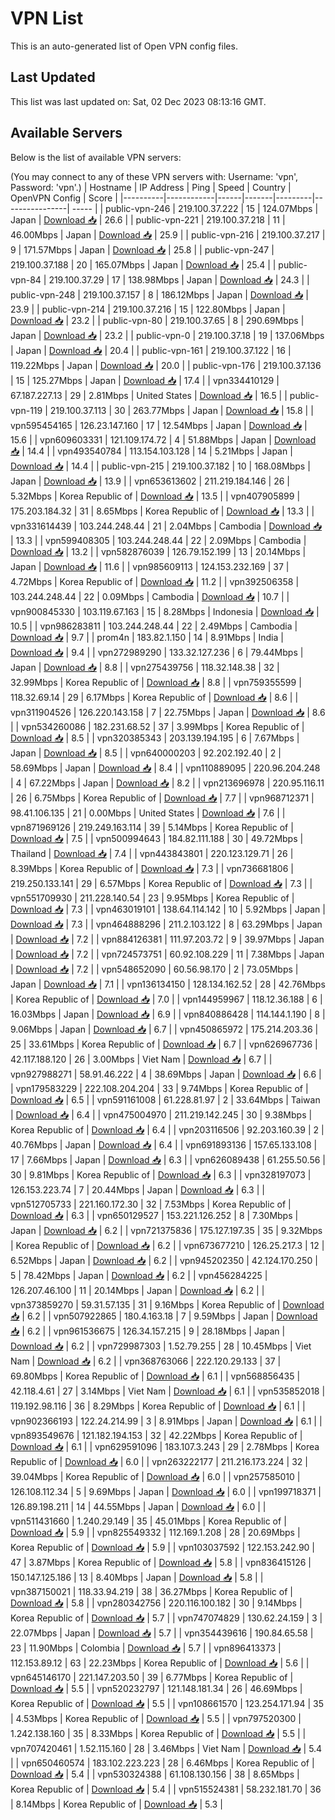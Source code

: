 # VPN List

This is an auto-generated list of Open VPN config files.

## Last Updated

This list was last updated on: Sat, 02 Dec 2023 08:13:16 GMT.

## Available Servers

Below is the list of available VPN servers:

(You may connect to any of these VPN servers with: Username: 'vpn', Password: 'vpn'.)
| Hostname | IP Address | Ping | Speed | Country | OpenVPN Config | Score |
|----------|------------|------|-------|---------|----------------| ----- |
| public-vpn-246 | 219.100.37.222 | 15 | 124.07Mbps | Japan | [Download 📥](./configs/server_0_JP.ovpn) | 26.6 |
| public-vpn-221 | 219.100.37.218 | 11 | 46.00Mbps | Japan | [Download 📥](./configs/server_1_JP.ovpn) | 25.9 |
| public-vpn-216 | 219.100.37.217 | 9 | 171.57Mbps | Japan | [Download 📥](./configs/server_2_JP.ovpn) | 25.8 |
| public-vpn-247 | 219.100.37.188 | 20 | 165.07Mbps | Japan | [Download 📥](./configs/server_3_JP.ovpn) | 25.4 |
| public-vpn-84 | 219.100.37.29 | 17 | 138.98Mbps | Japan | [Download 📥](./configs/server_4_JP.ovpn) | 24.3 |
| public-vpn-248 | 219.100.37.157 | 8 | 186.12Mbps | Japan | [Download 📥](./configs/server_5_JP.ovpn) | 23.9 |
| public-vpn-214 | 219.100.37.216 | 15 | 122.80Mbps | Japan | [Download 📥](./configs/server_6_JP.ovpn) | 23.2 |
| public-vpn-80 | 219.100.37.65 | 8 | 290.69Mbps | Japan | [Download 📥](./configs/server_7_JP.ovpn) | 23.2 |
| public-vpn-0 | 219.100.37.18 | 19 | 137.06Mbps | Japan | [Download 📥](./configs/server_8_JP.ovpn) | 20.4 |
| public-vpn-161 | 219.100.37.122 | 16 | 119.22Mbps | Japan | [Download 📥](./configs/server_9_JP.ovpn) | 20.0 |
| public-vpn-176 | 219.100.37.136 | 15 | 125.27Mbps | Japan | [Download 📥](./configs/server_10_JP.ovpn) | 17.4 |
| vpn334410129 | 67.187.227.13 | 29 | 2.81Mbps | United States | [Download 📥](./configs/server_11_US.ovpn) | 16.5 |
| public-vpn-119 | 219.100.37.113 | 30 | 263.77Mbps | Japan | [Download 📥](./configs/server_12_JP.ovpn) | 15.8 |
| vpn595454165 | 126.23.147.160 | 17 | 12.54Mbps | Japan | [Download 📥](./configs/server_13_JP.ovpn) | 15.6 |
| vpn609603331 | 121.109.174.72 | 4 | 51.88Mbps | Japan | [Download 📥](./configs/server_14_JP.ovpn) | 14.4 |
| vpn493540784 | 113.154.103.128 | 14 | 5.21Mbps | Japan | [Download 📥](./configs/server_15_JP.ovpn) | 14.4 |
| public-vpn-215 | 219.100.37.182 | 10 | 168.08Mbps | Japan | [Download 📥](./configs/server_16_JP.ovpn) | 13.9 |
| vpn653613602 | 211.219.184.146 | 26 | 5.32Mbps | Korea Republic of | [Download 📥](./configs/server_17_KR.ovpn) | 13.5 |
| vpn407905899 | 175.203.184.32 | 31 | 8.65Mbps | Korea Republic of | [Download 📥](./configs/server_18_KR.ovpn) | 13.3 |
| vpn331614439 | 103.244.248.44 | 21 | 2.04Mbps | Cambodia | [Download 📥](./configs/server_19_KH.ovpn) | 13.3 |
| vpn599408305 | 103.244.248.44 | 22 | 2.09Mbps | Cambodia | [Download 📥](./configs/server_20_KH.ovpn) | 13.2 |
| vpn582876039 | 126.79.152.199 | 13 | 20.14Mbps | Japan | [Download 📥](./configs/server_21_JP.ovpn) | 11.6 |
| vpn985609113 | 124.153.232.169 | 37 | 4.72Mbps | Korea Republic of | [Download 📥](./configs/server_22_KR.ovpn) | 11.2 |
| vpn392506358 | 103.244.248.44 | 22 | 0.09Mbps | Cambodia | [Download 📥](./configs/server_23_KH.ovpn) | 10.7 |
| vpn900845330 | 103.119.67.163 | 15 | 8.28Mbps | Indonesia | [Download 📥](./configs/server_24_ID.ovpn) | 10.5 |
| vpn986283811 | 103.244.248.44 | 22 | 2.49Mbps | Cambodia | [Download 📥](./configs/server_25_KH.ovpn) | 9.7 |
| prom4n | 183.82.1.150 | 14 | 8.91Mbps | India | [Download 📥](./configs/server_26_IN.ovpn) | 9.4 |
| vpn272989290 | 133.32.127.236 | 6 | 79.44Mbps | Japan | [Download 📥](./configs/server_27_JP.ovpn) | 8.8 |
| vpn275439756 | 118.32.148.38 | 32 | 32.99Mbps | Korea Republic of | [Download 📥](./configs/server_28_KR.ovpn) | 8.8 |
| vpn759355599 | 118.32.69.14 | 29 | 6.17Mbps | Korea Republic of | [Download 📥](./configs/server_29_KR.ovpn) | 8.6 |
| vpn311904526 | 126.220.143.158 | 7 | 22.75Mbps | Japan | [Download 📥](./configs/server_30_JP.ovpn) | 8.6 |
| vpn534260086 | 182.231.68.52 | 37 | 3.99Mbps | Korea Republic of | [Download 📥](./configs/server_31_KR.ovpn) | 8.5 |
| vpn320385343 | 203.139.194.195 | 6 | 7.67Mbps | Japan | [Download 📥](./configs/server_32_JP.ovpn) | 8.5 |
| vpn640000203 | 92.202.192.40 | 2 | 58.69Mbps | Japan | [Download 📥](./configs/server_33_JP.ovpn) | 8.4 |
| vpn110889095 | 220.96.204.248 | 4 | 67.22Mbps | Japan | [Download 📥](./configs/server_34_JP.ovpn) | 8.2 |
| vpn213696978 | 220.95.116.11 | 26 | 6.75Mbps | Korea Republic of | [Download 📥](./configs/server_35_KR.ovpn) | 7.7 |
| vpn968712371 | 98.41.106.135 | 21 | 0.00Mbps | United States | [Download 📥](./configs/server_36_US.ovpn) | 7.6 |
| vpn871969126 | 219.249.163.114 | 39 | 5.14Mbps | Korea Republic of | [Download 📥](./configs/server_37_KR.ovpn) | 7.5 |
| vpn500994643 | 184.82.111.188 | 30 | 49.72Mbps | Thailand | [Download 📥](./configs/server_38_TH.ovpn) | 7.4 |
| vpn443843801 | 220.123.129.71 | 26 | 8.39Mbps | Korea Republic of | [Download 📥](./configs/server_39_KR.ovpn) | 7.3 |
| vpn736681806 | 219.250.133.141 | 29 | 6.57Mbps | Korea Republic of | [Download 📥](./configs/server_40_KR.ovpn) | 7.3 |
| vpn551709930 | 211.228.140.54 | 23 | 9.95Mbps | Korea Republic of | [Download 📥](./configs/server_41_KR.ovpn) | 7.3 |
| vpn463019101 | 138.64.114.142 | 10 | 5.92Mbps | Japan | [Download 📥](./configs/server_42_JP.ovpn) | 7.3 |
| vpn464888296 | 211.2.103.122 | 8 | 63.29Mbps | Japan | [Download 📥](./configs/server_43_JP.ovpn) | 7.2 |
| vpn884126381 | 111.97.203.72 | 9 | 39.97Mbps | Japan | [Download 📥](./configs/server_44_JP.ovpn) | 7.2 |
| vpn724573751 | 60.92.108.229 | 11 | 7.38Mbps | Japan | [Download 📥](./configs/server_45_JP.ovpn) | 7.2 |
| vpn548652090 | 60.56.98.170 | 2 | 73.05Mbps | Japan | [Download 📥](./configs/server_46_JP.ovpn) | 7.1 |
| vpn136134150 | 128.134.162.52 | 28 | 42.76Mbps | Korea Republic of | [Download 📥](./configs/server_47_KR.ovpn) | 7.0 |
| vpn144959967 | 118.12.36.188 | 6 | 16.03Mbps | Japan | [Download 📥](./configs/server_48_JP.ovpn) | 6.9 |
| vpn840886428 | 114.144.1.190 | 8 | 9.06Mbps | Japan | [Download 📥](./configs/server_49_JP.ovpn) | 6.7 |
| vpn450865972 | 175.214.203.36 | 25 | 33.61Mbps | Korea Republic of | [Download 📥](./configs/server_50_KR.ovpn) | 6.7 |
| vpn626967736 | 42.117.188.120 | 26 | 3.00Mbps | Viet Nam | [Download 📥](./configs/server_51_VN.ovpn) | 6.7 |
| vpn927988271 | 58.91.46.222 | 4 | 38.69Mbps | Japan | [Download 📥](./configs/server_52_JP.ovpn) | 6.6 |
| vpn179583229 | 222.108.204.204 | 33 | 9.74Mbps | Korea Republic of | [Download 📥](./configs/server_53_KR.ovpn) | 6.5 |
| vpn591161008 | 61.228.81.97 | 2 | 33.64Mbps | Taiwan | [Download 📥](./configs/server_54_TW.ovpn) | 6.4 |
| vpn475004970 | 211.219.142.245 | 30 | 9.38Mbps | Korea Republic of | [Download 📥](./configs/server_55_KR.ovpn) | 6.4 |
| vpn203116506 | 92.203.160.39 | 2 | 40.76Mbps | Japan | [Download 📥](./configs/server_56_JP.ovpn) | 6.4 |
| vpn691893136 | 157.65.133.108 | 17 | 7.66Mbps | Japan | [Download 📥](./configs/server_57_JP.ovpn) | 6.3 |
| vpn626089438 | 61.255.50.56 | 30 | 9.81Mbps | Korea Republic of | [Download 📥](./configs/server_58_KR.ovpn) | 6.3 |
| vpn328197073 | 126.153.223.74 | 7 | 20.44Mbps | Japan | [Download 📥](./configs/server_59_JP.ovpn) | 6.3 |
| vpn512705733 | 221.160.172.30 | 32 | 7.53Mbps | Korea Republic of | [Download 📥](./configs/server_60_KR.ovpn) | 6.3 |
| vpn650129527 | 153.221.126.252 | 8 | 7.30Mbps | Japan | [Download 📥](./configs/server_61_JP.ovpn) | 6.2 |
| vpn721375836 | 175.127.197.35 | 35 | 9.32Mbps | Korea Republic of | [Download 📥](./configs/server_62_KR.ovpn) | 6.2 |
| vpn673677210 | 126.25.217.3 | 12 | 6.52Mbps | Japan | [Download 📥](./configs/server_63_JP.ovpn) | 6.2 |
| vpn945202350 | 42.124.170.250 | 5 | 78.42Mbps | Japan | [Download 📥](./configs/server_64_JP.ovpn) | 6.2 |
| vpn456284225 | 126.207.46.100 | 11 | 20.14Mbps | Japan | [Download 📥](./configs/server_65_JP.ovpn) | 6.2 |
| vpn373859270 | 59.31.57.135 | 31 | 9.16Mbps | Korea Republic of | [Download 📥](./configs/server_66_KR.ovpn) | 6.2 |
| vpn507922865 | 180.4.163.18 | 7 | 9.59Mbps | Japan | [Download 📥](./configs/server_67_JP.ovpn) | 6.2 |
| vpn961536675 | 126.34.157.215 | 9 | 28.18Mbps | Japan | [Download 📥](./configs/server_68_JP.ovpn) | 6.2 |
| vpn729987303 | 1.52.79.255 | 28 | 10.45Mbps | Viet Nam | [Download 📥](./configs/server_69_VN.ovpn) | 6.2 |
| vpn368763066 | 222.120.29.133 | 37 | 69.80Mbps | Korea Republic of | [Download 📥](./configs/server_70_KR.ovpn) | 6.1 |
| vpn568856435 | 42.118.4.61 | 27 | 3.14Mbps | Viet Nam | [Download 📥](./configs/server_71_VN.ovpn) | 6.1 |
| vpn535852018 | 119.192.98.116 | 36 | 8.29Mbps | Korea Republic of | [Download 📥](./configs/server_72_KR.ovpn) | 6.1 |
| vpn902366193 | 122.24.214.99 | 3 | 8.91Mbps | Japan | [Download 📥](./configs/server_73_JP.ovpn) | 6.1 |
| vpn893549676 | 121.182.194.153 | 32 | 42.22Mbps | Korea Republic of | [Download 📥](./configs/server_74_KR.ovpn) | 6.1 |
| vpn629591096 | 183.107.3.243 | 29 | 2.78Mbps | Korea Republic of | [Download 📥](./configs/server_75_KR.ovpn) | 6.0 |
| vpn263222177 | 211.216.173.224 | 32 | 39.04Mbps | Korea Republic of | [Download 📥](./configs/server_76_KR.ovpn) | 6.0 |
| vpn257585010 | 126.108.112.34 | 5 | 9.69Mbps | Japan | [Download 📥](./configs/server_77_JP.ovpn) | 6.0 |
| vpn199718371 | 126.89.198.211 | 14 | 44.55Mbps | Japan | [Download 📥](./configs/server_78_JP.ovpn) | 6.0 |
| vpn511431660 | 1.240.29.149 | 35 | 45.01Mbps | Korea Republic of | [Download 📥](./configs/server_79_KR.ovpn) | 5.9 |
| vpn825549332 | 112.169.1.208 | 28 | 20.69Mbps | Korea Republic of | [Download 📥](./configs/server_80_KR.ovpn) | 5.9 |
| vpn103037592 | 122.153.242.90 | 47 | 3.87Mbps | Korea Republic of | [Download 📥](./configs/server_81_KR.ovpn) | 5.8 |
| vpn836415126 | 150.147.125.186 | 13 | 8.40Mbps | Japan | [Download 📥](./configs/server_82_JP.ovpn) | 5.8 |
| vpn387150021 | 118.33.94.219 | 38 | 36.27Mbps | Korea Republic of | [Download 📥](./configs/server_83_KR.ovpn) | 5.8 |
| vpn280342756 | 220.116.100.182 | 30 | 9.14Mbps | Korea Republic of | [Download 📥](./configs/server_84_KR.ovpn) | 5.7 |
| vpn747074829 | 130.62.24.159 | 3 | 22.07Mbps | Japan | [Download 📥](./configs/server_85_JP.ovpn) | 5.7 |
| vpn354439616 | 190.84.65.58 | 23 | 11.90Mbps | Colombia | [Download 📥](./configs/server_86_CO.ovpn) | 5.7 |
| vpn896413373 | 112.153.89.12 | 63 | 22.23Mbps | Korea Republic of | [Download 📥](./configs/server_87_KR.ovpn) | 5.6 |
| vpn645146170 | 221.147.203.50 | 39 | 6.77Mbps | Korea Republic of | [Download 📥](./configs/server_88_KR.ovpn) | 5.5 |
| vpn520232797 | 121.148.181.34 | 26 | 46.69Mbps | Korea Republic of | [Download 📥](./configs/server_89_KR.ovpn) | 5.5 |
| vpn108661570 | 123.254.171.94 | 35 | 4.53Mbps | Korea Republic of | [Download 📥](./configs/server_90_KR.ovpn) | 5.5 |
| vpn797520300 | 1.242.138.160 | 35 | 8.33Mbps | Korea Republic of | [Download 📥](./configs/server_91_KR.ovpn) | 5.5 |
| vpn707420461 | 1.52.115.160 | 28 | 3.46Mbps | Viet Nam | [Download 📥](./configs/server_92_VN.ovpn) | 5.4 |
| vpn650460574 | 183.102.223.223 | 28 | 6.46Mbps | Korea Republic of | [Download 📥](./configs/server_93_KR.ovpn) | 5.4 |
| vpn530324388 | 61.108.130.156 | 38 | 8.65Mbps | Korea Republic of | [Download 📥](./configs/server_94_KR.ovpn) | 5.4 |
| vpn515524381 | 58.232.181.70 | 36 | 8.14Mbps | Korea Republic of | [Download 📥](./configs/server_95_KR.ovpn) | 5.3 |
